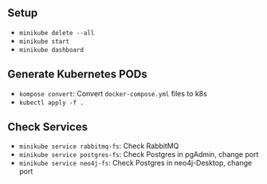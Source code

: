 ## Setup

* `minikube delete --all`
* `minikube start`
* `minikube dashboard`

## Generate Kubernetes PODs

* `kompose convert`: Convert `docker-compose.yml` files to k8s
* `kubectl apply -f .`

## Check Services
* `minikube service rabbitmq-fs`: Check RabbitMQ
* `minikube service postgres-fs`: Check Postgres in pgAdmin, change port
* `minikube service neo4j-fs`: Check Postgres in neo4j-Desktop, change port